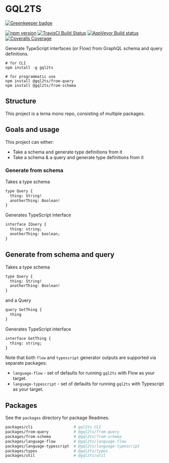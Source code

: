 # GQL2TS

[![Greenkeeper badge](https://badges.greenkeeper.io/avantcredit/gql2ts.svg)](https://greenkeeper.io/)

[![npm version](https://badge.fury.io/js/gql2ts.svg)](https://badge.fury.io/js/gql2ts)
[![TravisCI Build Status](https://travis-ci.org/avantcredit/gql2ts.svg?branch=master)](https://travis-ci.org/avantcredit/gql2ts)
[![AppVeyor Build status](https://ci.appveyor.com/api/projects/status/kfa00svxkiqfb4yh/branch/master?svg=true)](https://ci.appveyor.com/project/brettjurgens/gql2ts/branch/master)
[![Coveralls Coverage](https://coveralls.io/repos/github/avantcredit/gql2ts/badge.svg)](https://coveralls.io/github/avantcredit/gql2ts)

Generate TypeScript interfaces (or Flow) from GraphQL schema and query definitions.

```shell
# for CLI
npm install -g gql2ts

# for programmatic use
npm install @gql2ts/from-query
npm install @gql2ts/from-schema
```

## Structure

This project is a lerna mono repo, consisting of multiple packages.

## Goals and usage

This project can either:

- Take a schema and generate type definitions from it
- Take a schema & a query and generate type definitions from it

### Generate from schema

Takes a type schema

```txt
type Query {
  thing: String!
  anotherThing: Boolean!
}
```

Generates TypeScript interface

```txt
interface IQuery {
  thing: string;
  anotherThing: boolean;
}
```

## Generate from schema and query

Takes a type schema

```txt
type Query {
  thing: String!
  anotherThing: Boolean!
}
```

and a Query

```txt
query GetThing {
  thing
}
```

Generates TypeScript interface

```txt
interface GetThing {
  thing: string;
}
```

Note that both `flow` and `typescript` generator outputs are supported via separate packages:

- `language-flow` - set of defaults for running `gql2ts` with Flow as your target.
- `language-typescript` - set of defaults for running `gql2ts` with Typescript as your target.

## Packages

See the `packages` directory for package Readmes.

```sh
packages/cli                  # gql2ts CLI
packages/from-query           # @gql2ts/from-query
packages/from-schema          # @gql2ts/from-schema
packages/language-flow        # @gql2ts/language-flow
packages/language-typescript  # @gql2ts/language-typescript
packages/types                # @gql2ts/types
packages/util                 # @gql2ts/util
```
